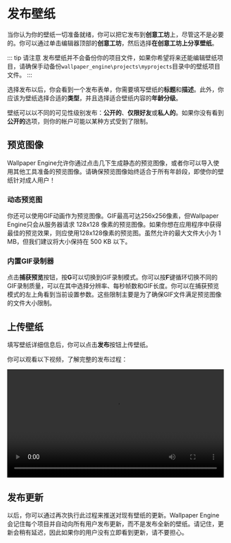 # 发布壁纸

当你认为你的壁纸一切准备就绪，你可以把它发布到**创意工坊**上，尽管这不是必要的。你可以通过单击编辑器顶部的**创意工坊**，然后选择**在创意工坊上分享壁纸**。

::: tip 请注意
发布壁纸并不会备份你的项目文件，如果你希望将来还能编辑壁纸项目，请确保手动备份`wallpaper_engine\projects\myprojects`目录中的壁纸项目文件。
:::

选择发布以后，你会看到一个发布表单，你需要填写壁纸的**标题**和**描述**。此外，你应该为壁纸选择合适的**类型**，并且选择适合壁纸内容的**年龄分级**。

壁纸可以以不同的可见性级别发布：**公开的**、**仅限好友**或**私人的**。如果你没有看到**公开的**选项，则你的帐户可能以某种方式受到了限制。

## 预览图像

Wallpaper Engine允许你通过点击几下生成静态的预览图像，或者你可以导入使用其他工具准备的预览图像。请确保预览图像始终适合于所有年龄段，即使你的壁纸针对成人用户！

### 动态预览图

你还可以使用GIF动画作为预览图像。GIF最高可达256x256像素，但Wallpaper Engine只会从服务器请求 128x128 像素的预览图像。如果你想在应用程序中获得最佳的预览效果，则应使用128x128像素的预览图。虽然允许的最大文件大小为 1 MB，但我们建议将大小保持在 500 KB 以下。

### 内置GIF录制器

点击**捕获预览**按钮，按**G**可以切换到GIF录制模式。你可以按**F**键循环切换不同的GIF录制质量，可以在其中选择分辨率、每秒帧数和GIF长度。你可以在捕获预览模式的左上角看到当前设置参数。这些限制主要是为了确保GIF文件满足预览图像的文件大小限制。

## 上传壁纸

填写壁纸详细信息后，你可以点击**发布**按钮上传壁纸。

你可以观看以下视频，了解完整的发布过程：

<video width="100%" controls>
  <source :src="$withBase('/videos/publish.mp4')" type="video/mp4">
  Your browser does not support the video tag.
</video>

## 发布更新

以后，你可以通过再次执行此过程来推送对现有壁纸的更新。Wallpaper Engine会记住每个项目并自动向所有用户发布更新，而不是发布全新的壁纸。请记住，更新会稍有延迟，因此如果你的用户没有立即看到更新，请不要担心。
